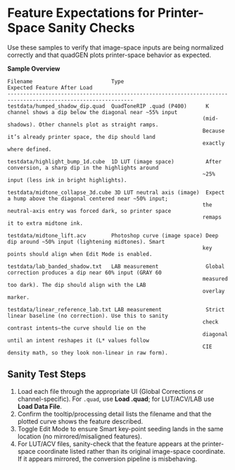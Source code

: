 # Feature Expectations for Printer-Space Sanity Checks

Use these samples to verify that image-space inputs are being normalized correctly and that quadGEN plots printer-space behavior as expected.

**Sample Overview**

```
Filename                         Type                          Expected Feature After Load
--------------------------------------------------------------------------------------------------------------
testdata/humped_shadow_dip.quad  QuadToneRIP .quad (P400)      K channel shows a dip below the diagonal near ~55% input
                                                              (mid-shadows). Other channels plot as straight ramps.
                                                              Because it’s already printer space, the dip should land
                                                              exactly where defined.

testdata/highlight_bump_1d.cube  1D LUT (image space)          After conversion, a sharp dip in the highlights around
                                                              ~25% input (less ink in bright highlights).

testdata/midtone_collapse_3d.cube 3D LUT neutral axis (image)  Expect a hump above the diagonal centered near ~50% input;
                                                              the neutral-axis entry was forced dark, so printer space
                                                              remaps it to extra midtone ink.

testdata/midtone_lift.acv        Photoshop curve (image space) Deep dip around ~50% input (lightening midtones). Smart
                                                              key points should align when Edit Mode is enabled.

testdata/lab_banded_shadow.txt   LAB measurement               Global correction produces a dip near 60% input (GRAY 60
                                                              measured too dark). The dip should align with the LAB
                                                              overlay marker.

testdata/linear_reference_lab.txt LAB measurement              Strict linear baseline (no correction). Use this to sanity
                                                              check contrast intents—the curve should lie on the
                                                              diagonal until an intent reshapes it (L* values follow
                                                              CIE density math, so they look non-linear in raw form).
```

## Sanity Test Steps
1. Load each file through the appropriate UI (Global Corrections or channel-specific). For `.quad`, use **Load .quad**; for LUT/ACV/LAB use **Load Data File**.
2. Confirm the tooltip/processing detail lists the filename and that the plotted curve shows the feature described.
3. Toggle Edit Mode to ensure Smart key-point seeding lands in the same location (no mirrored/misaligned features).
4. For LUT/ACV files, sanity-check that the feature appears at the printer-space coordinate listed rather than its original image-space coordinate. If it appears mirrored, the conversion pipeline is misbehaving.
